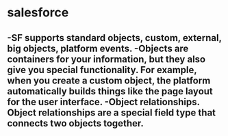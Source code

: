 # salesforce

-SF supports standard objects, custom, external, big objects, platform events.
-Objects are containers for your information, but they also give you special functionality. For example, when you create a custom object, the platform automatically builds things like the page layout for the user interface.
-Object relationships. Object relationships are a special field type that connects two objects together.
-

